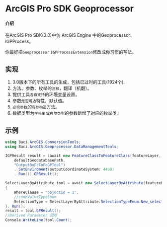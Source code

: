 # ArcGIS Pro SDK Geoprocessor

#### 介绍
在ArcGIS Pro SDK(3.0)中仿 ArcGIS Engine 中的Geoprocessor、IGPProcess。

你最好把`Geoprocessor` `IGPProcessExtension`修改成你习惯的写法。

## 实现
1. 3.0版本下的所有工具的生成，包括已过时的工具(1924个).
2. 方法、参数、枚举的`注释`，翻译（机翻）。
3. 提供工具`各自支持`的环境变量设置。
4. 参数`是否可选`特性，默认值。
5. `必填参数`的`有参构造`方法。
6. 数据类型为`字符串`或`布尔类型`的参数新增了对应的枚举类。

## 示例

```c#
using Baci.ArcGIS.ConversionTools;
using Baci.ArcGIS.Geoprocessor.DataManagementTools;

IGPResult result = (await new FeatureClassToFeatureClass(featureLayer,
    defaultGeodatabasePath,
    "OutputByFcToFcGPTool")
    . SetEnviroment(outputCoordinateSystem: 4490)
    . Run()).GPResult();

SelectLayerByAttribute tool = await new SelectLayerByAttribute(featureLayer)
{
    WhereClause = "objectid = 1",
    //codeValueTypeEnum
    SelectionType = SelectLayerByAttribute.SelectionTypeEnum.New_selection. Value()
}. Run();
result = tool.GPResult();
//Derived Parameter 回写
Console.WriteLine(tool.Count);

```

